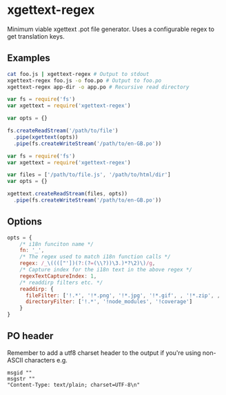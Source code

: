 # xgettext-regex

Minimum viable xgettext .pot file generator. Uses a configurable regex to get translation keys.

## Examples

```sh
cat foo.js | xgettext-regex # Output to stdout
xgettext-regex foo.js -o foo.po # Output to foo.po
xgettext-regex app-dir -o app.po # Recursive read directory
```

```js
var fs = require('fs')
var xgettext = require('xgettext-regex')

var opts = {}

fs.createReadStream('/path/to/file')
  .pipe(xgettext(opts))
  .pipe(fs.createWriteStream('/path/to/en-GB.po'))
```

```js
var fs = require('fs')
var xgettext = require('xgettext-regex')

var files = ['/path/to/file.js', '/path/to/html/dir']
var opts = {}

xgettext.createReadStream(files, opts))
  .pipe(fs.createWriteStream('/path/to/en-GB.po'))
```

## Options

```js
opts = {
    /* i18n funciton name */
    fn: '_',
    /* The regex used to match i18n function calls */
    regex: /_\(((["'])(?:(?=(\\?))\3.)*?\2)\)/g,
    /* Capture index for the i18n text in the above regex */
    regexTextCaptureIndex: 1,
    /* readdirp filters etc. */
    readdirp: {
      fileFilter: ['!.*', '!*.png', '!*.jpg', '!*.gif', , '!*.zip', , '!*.gz'],
      directoryFilter: ['!.*', '!node_modules', '!coverage']
    }
}
```

## PO header

Remember to add a utf8 charset header to the output if you're using non-ASCII characters e.g.

```
msgid ""
msgstr ""
"Content-Type: text/plain; charset=UTF-8\n"
```